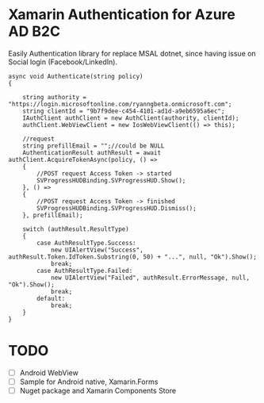 # Xamarin Authentication for Azure AD B2C
Easily Authentication library for replace MSAL dotnet, since having issue on Social login (Facebook/LinkedIn).

```
async void Authenticate(string policy)
{

	string authority = "https://login.microsoftonline.com/ryanngbeta.onmicrosoft.com";
	string clientId = "9b7f9dee-c454-4101-ad1d-a9eb6595a6ec";
	IAuthClient authClient = new AuthClient(authority, clientId);
	authClient.WebViewClient = new IosWebViewClient(() => this);

	//request
	string prefillEmail = "";//could be NULL
	AuthenticationResult authResult = await authClient.AcquireTokenAsync(policy, () =>
	{
		//POST request Access Token -> started
		SVProgressHUDBinding.SVProgressHUD.Show();
	}, () =>
	{
		//POST request Access Token -> finished
		SVProgressHUDBinding.SVProgressHUD.Dismiss();
	}, prefillEmail);

	switch (authResult.ResultType)
	{
		case AuthResultType.Success:
			new UIAlertView("Success", authResult.Token.IdToken.Substring(0, 50) + "...", null, "Ok").Show();
			break;
		case AuthResultType.Failed:
			new UIAlertView("Failed", authResult.ErrorMessage, null, "Ok").Show();
			break;
		default:
			break;
	}
}
```


# TODO
- [ ] Android WebView
- [ ] Sample for Android native, Xamarin.Forms
- [ ] Nuget package and Xamarin Components Store
